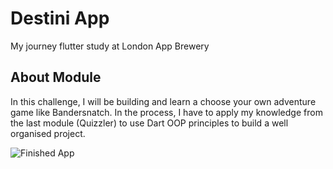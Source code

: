 
# Destini App
My journey flutter study at London App Brewery

## About Module

In this challenge, I will be building and learn a choose your own adventure game like Bandersnatch. In the process, I have to apply my knowledge from the last module (Quizzler) to use Dart OOP principles to build a well organised project.

![Finished App](https://github.com/londonappbrewery/Images/blob/master/Destini.gif)
